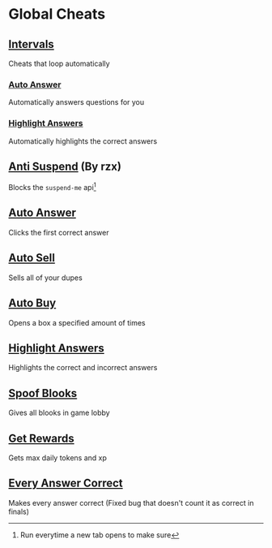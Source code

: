 # Global Cheats

## [Intervals](intervals/)
Cheats that loop automatically

### [Auto Answer](intervals/autoAnswer.js)
Automatically answers questions for you

### [Highlight Answers](intervals/highlightAnswers.js)
Automatically highlights the correct answers

## [Anti Suspend](antiSuspend.js) (By rzx)
Blocks the `suspend-me` api[^1]

## [Auto Answer](autoAnswer.js)
Clicks the first correct answer

## [Auto Sell](autoSell.js)
Sells all of your dupes

## [Auto Buy](autoBuy.js)
Opens a box a specified amount of times

## [Highlight Answers](highlightAnswers.js)
Highlights the correct and incorrect answers

## [Spoof Blooks](spoofBlooks.js)
Gives all blooks in game lobby

## [Get Rewards](getRewards.js)
Gets max daily tokens and xp

## [Every Answer Correct](everyAnswerCorrect.js)
Makes every answer correct (Fixed bug that doesn't count it as correct in finals)

[^1]: Run everytime a new tab opens to make sure
